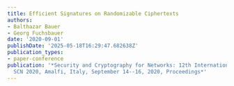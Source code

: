 ```yaml
---
title: Efficient Signatures on Randomizable Ciphertexts
authors:
- Balthazar Bauer
- Georg Fuchsbauer
date: '2020-09-01'
publishDate: '2025-05-18T16:29:47.682638Z'
publication_types:
- paper-conference
publication: '*Security and Cryptography for Networks: 12th International Conference,
  SCN 2020, Amalfi, Italy, September 14--16, 2020, Proceedings*'
---
```

